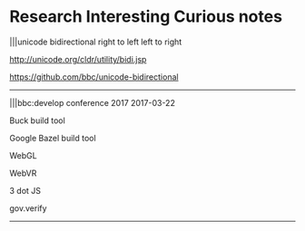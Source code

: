 # Research Interesting Curious notes

|||unicode bidirectional right to left left to right

<http://unicode.org/cldr/utility/bidi.jsp>

<https://github.com/bbc/unicode-bidirectional>

---

|||bbc:develop conference 2017 2017-03-22

Buck build tool

Google Bazel build tool

WebGL

WebVR

3 dot JS

gov.verify

---
